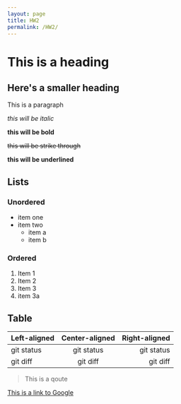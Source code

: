 ```yaml
---
layout: page
title: HW2
permalink: /HW2/
---
```


# This is a heading

## Here's a smaller heading

This is a paragraph

*this will be italic*

**this will be bold**

~~this will be strike through~~

__this will be underlined__

## Lists
### Unordered
* item one
* item two
    * item a
    * item b

### Ordered
1. Item 1
1. Item 2
1. Item 3
  1. item 3a

  ## Table
| Left-aligned | Center-aligned | Right-aligned |
| :---         |     :---:      |          ---: |
| git status   | git status     | git status    |
| git diff     | git diff       | git diff      |

> This is a qoute

[This is a link to Google](https://google.com)

